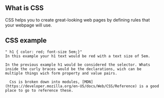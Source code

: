 ## What is CSS
  CSS helps you to create great-looking web pages by defining rules that your webpage will use.

  ## CSS example
    " h1 { color: red; font-size 5em;}"
    In this example your h1 text would be red with a text size of 5em.

    In the previous example h1 would be considered the selector. Whats inside the curly braces would be the declarations, wich can be multiple things wich form property and value pairs.

      Css is broken down into modules, [MDN](https://developer.mozilla.org/en-US/docs/Web/CSS/Reference) is a good place to go to reference these.